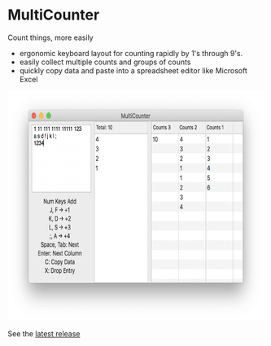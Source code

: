 # MultiCounter
Count things, more easily

- ergonomic keyboard layout for counting rapidly by 1's through 9's.
- easily collect multiple counts and groups of counts
- quickly copy data and paste into a spreadsheet editor like Microsoft Excel

<img src=https://raw.githubusercontent.com/aaronkollasch/MultiCounter/master/image/Demo.png alt="demo image" width=688 height=452>

See the [latest release](https://github.com/aaronkollasch/MultiCounter/releases/latest)
